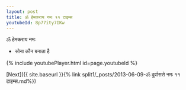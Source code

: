 ```yaml
---
layout: post
title: ॐ हेमकराय नमः ११ टाइम्स
youtubeId: 8p77ity7IKw
---
```

 
 
 ॐ हेमकराय नमः  
 
 -  सोना कौन बनाता है 
 
  
 
  
 
 
 
 
 
 


{% include youtubePlayer.html id=page.youtubeId %}
 
[Next]({{ site.baseurl }}{% link  split1/_posts/2013-06-09-ॐ दुर्वाससे नमः ११ टाइम्स.md%})
 
